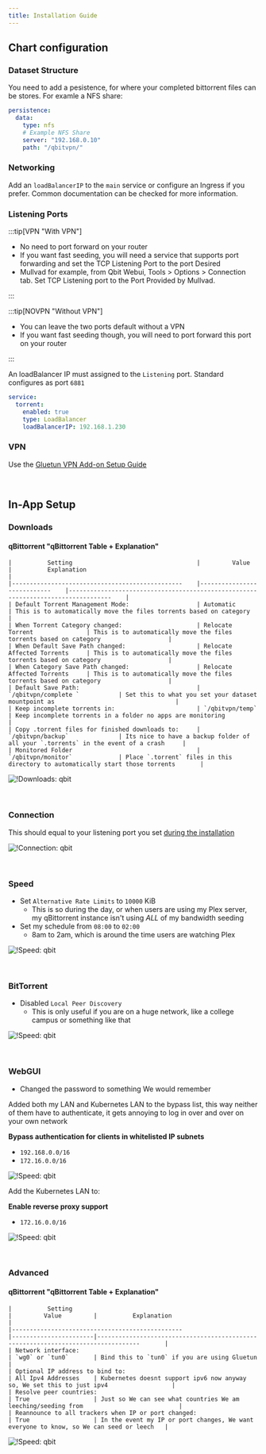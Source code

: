 ```yaml
---
title: Installation Guide
---
```


## Chart configuration

### Dataset Structure

You need to add a pesistence, for where your completed bittorrent files can be stores. For examle a NFS share:

```yaml
persistence:
  data:
    type: nfs
    # Example NFS Share
    server: "192.168.0.10"
    path: "/qbitvpn/"
```

### Networking

Add an `loadBalancerIP` to the `main` service or configure an Ingress if you prefer. Common documentation can be checked for more information.

### Listening Ports

:::tip[VPN "With VPN"]

- No need to port forward on your router
- If you want fast seeding, you will need a service that supports port forwarding and set the TCP Listening Port to the port Desired
- Mullvad for example, from Qbit Webui, Tools > Options > Connection tab. Set TCP Listening port to the Port Provided by Mullvad.

:::

:::tip[NOVPN "Without VPN"]

- You can leave the two ports default without a VPN
- If you want fast seeding though, you will need to port forward this port on your router

:::

An loadBalancer IP must assigned to the `Listening` port. Standard configures as port `6881`

```yaml
service:
  torrent:
    enabled: true
    type: LoadBalancer
    loadBalancerIP: 192.168.1.230
```

### VPN

Use the [Gluetun VPN Add-on Setup Guide](https://trueforge.org/guides/addons/vpn-setup/)

<br />

## In-App Setup

### Downloads

#### qBittorrent "qBittorrent Table + Explanation"

    |          Setting                                   |         Value                  |          Explanation                                                                 |
    |------------------------------------------------    |----------------------------    |----------------------------------------------------------------------------------    |
    | Default Torrent Management Mode:                   | Automatic                      | This is to automatically move the files torrents based on category                   |
    | When Torrent Category changed:                     | Relocate Torrent               | This is to automatically move the files torrents based on category                   |
    | When Default Save Path changed:                    | Relocate Affected Torrents     | This is to automatically move the files torrents based on category                   |
    | When Category Save Path changed:                   | Relocate Affected Torrents     | This is to automatically move the files torrents based on category                   |
    | Default Save Path:                                 | `/qbitvpn/complete `           | Set this to what you set your dataset mountpoint as                                  |
    | Keep incomplete torrents in:                       | `/qbitvpn/temp`                | Keep incomplete torrents in a folder no apps are monitoring                          |
    | Copy .torrent files for finished downloads to:     | `/qbitvpn/backup`              | Its nice to have a backup folder of all your `.torrents` in the event of a crash     |
    | Monitored Folder                                   | `/qbitvpn/monitor`             | Place `.torrent` files in this directory to automatically start those torrents       |

![!Downloads: qbit](./img/settings_downloads.png)

<br />

### Connection

This should equal to your listening port you set [during the installation](https://heavysetup.info/applications/qbittorrent/installation/#listening-ports)

![!Connection: qbit](./img/settings_connection.png)

<br />

### Speed

- Set `Alternative Rate Limits` to `10000` KiB
  - This is so during the day, or when users are using my Plex server, my qBittorrent instance isn't using _ALL_ of my bandwidth seeding
- Set my schedule from `08:00` to `02:00`
  - 8am to 2am, which is around the time users are watching Plex

![!Speed: qbit](./img/settings_speed.png)

<br />

### BitTorrent

- Disabled `Local Peer Discovery`
  - This is only useful if you are on a huge network, like a college campus or something like that

![!Speed: qbit](./img/settings_bittorrent.png)

<br />

### WebGUI

- Changed the password to something We would remember

Added both my LAN and Kubernetes LAN to the bypass list, this way neither of them have to authenticate, it gets annoying to log in over and over on your own network

**Bypass authentication for clients in whitelisted IP subnets**

- `192.168.0.0/16`
- `172.16.0.0/16`

![!Speed: qbit](./img/settings_webgui1.png)

Add the Kubernetes LAN to:

**Enable reverse proxy support**

- `172.16.0.0/16`

![!Speed: qbit](./img/settings_webgui2.png)

<br />

### Advanced

#### qBittorrent "qBittorrent Table + Explanation"

    |          Setting                                                       |         Value         |          Explanation                                                                    |
    |------------------------------------------------                        |-----------------------|----------------------------------------------------------------------------------       |
    | Network interface:                                                     | `wg0` or `tun0`       | Bind this to `tun0` if you are using Gluetun                                            |
    | Optional IP address to bind to:                                        | All Ipv4 Addresses    | Kubernetes doesnt support ipv6 now anyway so, We set this to just ipv4                  |
    | Resolve peer countries:                                                | True                  | Just so We can see what countries We am leeching/seeding from                           |
    | Reannounce to all trackers when IP or port changed:                    | True                  | In the event my IP or port changes, We want everyone to know, so We can seed or leech   |

![!Speed: qbit](./img/settings_advanced.png)

<br />
